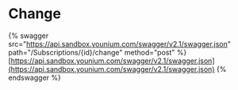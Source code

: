 # Change

{% swagger src="https://api.sandbox.younium.com/swagger/v2.1/swagger.json" path="/Subscriptions/{id}/change" method="post" %}
[https://api.sandbox.younium.com/swagger/v2.1/swagger.json](https://api.sandbox.younium.com/swagger/v2.1/swagger.json)
{% endswagger %}
